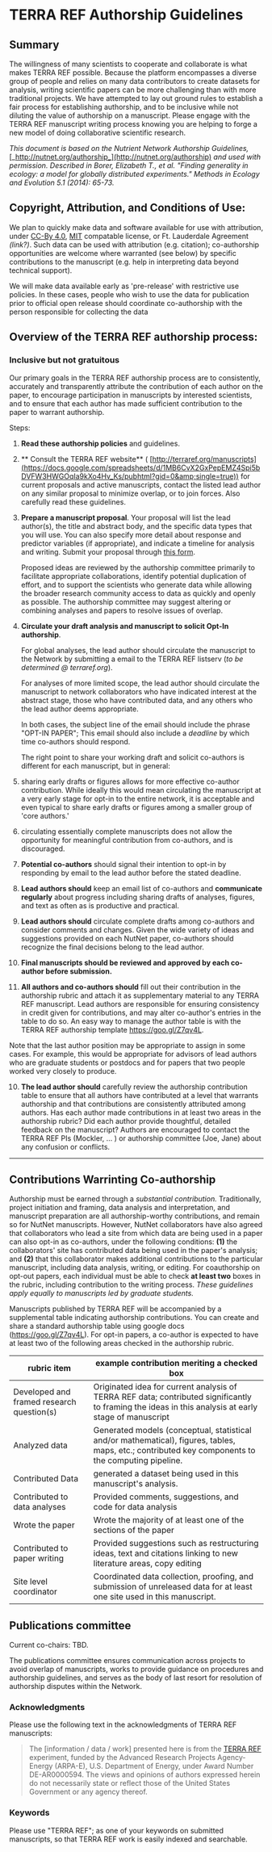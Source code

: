 # TERRA REF Authorship Guidelines


## Summary

The willingness of many scientists to cooperate and collaborate is what makes TERRA REF possible. Because the platform encompasses a diverse group of people and relies on many data contributors to create datasets for analysis, writing scientific papers can be more challenging than with more traditional projects. We have attempted to lay out ground rules to establish a fair process for establishing authorship, and to be inclusive while not diluting the value of authorship on a manuscript. Please engage with the TERRA REF manuscript writing process knowing you are helping to forge a new model of doing collaborative scientific research.

_This document is based on the Nutrient Network Authorship Guidelines,_ [_http://nutnet.org/authorship_](http://nutnet.org/authorship) _and used with permission. Described in Borer, Elizabeth T., et al. &quot;Finding generality in ecology: a model for globally distributed experiments.&quot; Methods in Ecology and Evolution 5.1 (2014): 65-73._

## Copyright, Attribution, and Conditions of Use:

We plan to quickly make data and software available for use with attribution, under [CC-By 4.0](https://creativecommons.org/licenses/by/4.0/), [MIT](https://opensource.org/licenses/MIT) compatable license, or Ft. Lauderdale Agreement _(link?)_. Such data can be used with attribution (e.g. citation); co-authorship opportunities are welcome where warranted (see below) by specific contributions to the manuscript (e.g. help in interpreting data beyond technical support).

We will make data available early as &#39;pre-release&#39; with restrictive use policies. In these cases, people who wish to use the data for publication prior to official open release should coordinate co-authorship with the person responsible for collecting the data

## Overview of the TERRA REF authorship process:

### Inclusive but not gratuitous

Our primary goals in the TERRA REF authorship process are to consistently, accurately and transparently attribute the contribution of each author on the paper, to encourage participation in manuscripts by interested scientists, and to ensure that each author has made sufficient contribution to the paper to warrant authorship.

Steps:

1. **Read these authorship policies** and guidelines.
2. ** Consult the TERRA REF website** ( [http://terraref.org/manuscripts](https://docs.google.com/spreadsheets/d/1MB6CvX2GxPepEMZ4Spi5bDVFW3HWGOqIa9kXo4Hv_Ks/pubhtml?gid=0&amp;single=true)) for current proposals and active manuscripts, contact the listed lead author on any similar proposal to minimize overlap, or to join forces. Also carefully read these guidelines.
3. **Prepare a manuscript proposal**. Your proposal will list the lead author(s), the title and abstract body, and the specific data types that you will use. You can also specify more detail about response and predictor variables (if appropriate), and indicate a timeline for analysis and writing. Submit your proposal through [this form](http://goo.gl/forms/NgWutmGJZlmFkfxG3).

    Proposed ideas are reviewed by the authorship committee primarily to facilitate appropriate collaborations, identify potential duplication of effort, and to support the scientists who generate data while allowing the broader research community access to data as quickly and openly as possible. The authorship committee may suggest altering or combining analyses and papers to resolve issues of overlap.

4. **Circulate your draft analysis and manuscript to solicit Opt-In authorship**.

    For global analyses, the lead author should circulate the manuscript to the Network by submitting a email to the TERRA REF listserv (_to be determined @ terraref.org_).

    For analyses of more limited scope, the lead author should circulate the manuscript to network collaborators who have indicated interest at the abstract stage, those who have contributed data, and any others who the lead author deems appropriate.

    In both cases, the subject line of the email should include the phrase "OPT-IN PAPER"; This email should also include a _deadline_ by which time co-authors should respond.

    The right point to share your working draft and solicit co-authors is different for each manuscript, but in general:

  1.  sharing early drafts or figures allows for more effective co-author contribution. While ideally this would mean circulating the manuscript at a very early stage for opt-in to the entire network, it is acceptable and even typical to share early drafts or figures among a smaller group of &#39;core authors.&#39;

  2. circulating essentially complete manuscripts does not allow the opportunity for meaningful contribution from co-authors, and is discouraged.

5. **Potential co-authors** should signal their intention to opt-in by responding by email to the lead author before the stated deadline.

6. **Lead authors should** keep an email list of co-authors and **communicate regularly** about progress including sharing drafts of analyses, figures, and text as often as is productive and practical.

7. **Lead authors should** circulate complete drafts among co-authors and consider comments and changes. Given the wide variety of ideas and suggestions provided on each NutNet paper, co-authors should recognize the final decisions belong to the lead author.

8. **Final manuscripts should be reviewed and approved by each co-author before submission.**

9. **All authors and co-authors should** fill out their contribution in the authorship rubric and attach it as supplementary material to any TERRA REF manuscript. Lead authors are responsible for ensuring consistency in credit given for contributions, and may alter co-author&#39;s entries in the table to do so. An easy way to manage the author table is with the TERRA REF authorship template https://goo.gl/Z7qv4L.

Note that the last author position may be appropriate to assign in some cases. For example, this would be appropriate for advisors of lead authors who are graduate students or postdocs and for papers that two people worked very closely to produce.

10. **The lead author should** carefully review the authorship contribution table to ensure that all authors have contributed at a level that warrants authorship and that contributions are consistently attributed among authors. Has each author made contributions in at least two areas in the authorship rubric? Did each author provide thoughtful, detailed feedback on the manuscript? Authors are encouraged to contact the TERRA REF PIs (Mockler, … ) or authorship committee (Joe, Jane) about any confusion or conflicts.

--- 

## Contributions Warrinting Co-authorship

Authorship must be earned through a _substantial contribution._ Traditionally, project initiation and framing, data analysis and interpretation, and manuscript preparation are all authorship-worthy contributions, and remain so for NutNet manuscripts. However, NutNet collaborators have also agreed that collaborators who lead a site from which data are being used in a paper can also opt-in as co-authors, under the following conditions: **(1)** the collaborators&#39; site has contributed data being used in the paper's analysis; and **(2)** that this collaborator makes additional contributions to the particular manuscript, including data analysis, writing, or editing. For coauthorship on opt-out papers, each individual must be able to check **at least two** boxes in the rubric, including contribution to the writing process. _These guidelines apply equally to manuscripts led by graduate students._

Manuscripts published by TERRA REF will be accompanied by a supplemental table indicating authorship contributions. You can create and share a standard authorship table using google docs (https://goo.gl/Z7qv4L). For opt-in papers, a co-author is expected to have at least two of the following areas checked in the authorship rubric.

| rubric item | example contribution meriting a checked box |
| --- | --- |
| Developed and framed research question(s) | Originated idea for current analysis of TERRA REF data; contributed significantly to framing the ideas in this analysis at early stage of manuscript |
| Analyzed data | Generated models (conceptual, statistical and/or mathematical), figures, tables, maps, etc.; contributed key components to the computing pipeline. |
| Contributed Data | generated a dataset being used in this manuscript&#39;s analysis. |
| Contributed to data analyses | Provided comments, suggestions, and code for data analysis |
| Wrote the paper | Wrote the majority of at least one of the sections of the paper |
| Contributed to paper writing | Provided suggestions such as restructuring ideas, text and citations linking to new literature areas, copy editing |
| Site level coordinator | Coordinated data collection, proofing, and submission of unreleased data for at least one site used in this manuscript. |

## Publications committee

Current co-chairs: TBD.

The publications committee ensures communication across projects to avoid overlap of manuscripts, works to provide guidance on procedures and authorship guidelines, and serves as the body of last resort for resolution of authorship disputes within the Network.

### Acknowledgments

Please use the following text in the acknowledgments of TERRA REF manuscripts:

> The [information / data / work] presented here is from the [TERRA REF](http://terraref.org) experiment, funded by the Advanced Research Projects Agency-Energy (ARPA-E), U.S. Department of Energy, under Award Number DE-AR0000594. The views and opinions of authors expressed herein do not necessarily state or reflect those of the United States Government or any agency thereof.


### Keywords

Please use "TERRA REF"; as one of your keywords on submitted manuscripts, so that TERRA REF work is easily indexed and searchable.
